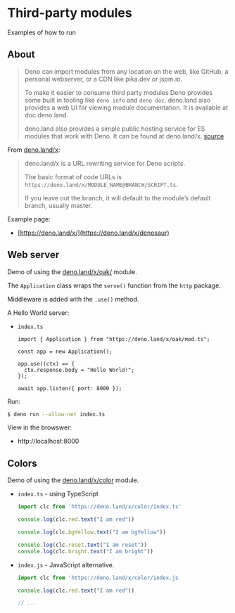 # Third-party modules

Examples of how to run


## About

> Deno can import modules from any location on the web, like GitHub, a personal webserver, or a CDN like pika.dev or jspm.io.
> 
> To make it easier to consume third party modules Deno provides some built in tooling like `deno info` and `deno doc`. deno.land also provides a web UI for viewing module documentation. It is available at doc.deno.land.
> 
> deno.land also provides a simple public hosting service for ES modules that work with Deno. It can be found at deno.land/x. [source](https://deno.land/)

From [deno.land/x](https://deno.land/x):

> deno.land/x is a URL rewriting service for Deno scripts.
>
> The basic format of code URLs is `https://deno.land/x/MODULE_NAME@BRANCH/SCRIPT.ts`.
>
> If you leave out the branch, it will default to the module’s default branch, usually master.

Example page:

- [https://deno.land/x/](https://deno.land/x/denosaur)


## Web server

Demo of using the [deno.land/x/oak/](https://deno.land/x/oak/#oak) module.

The `Application` class wraps the `serve()` function from the `http` package.

Middleware is added with the `.use()` method.

A Hello World server:

- `index.ts`
    ```typesript
    import { Application } from "https://deno.land/x/oak/mod.ts";

    const app = new Application();

    app.use((ctx) => {
      ctx.response.body = "Hello World!";
    });

    await app.listen({ port: 8000 });
    ```

Run:

```sh
$ deno run --allow-net index.ts
```

View in the browswer:

- http://localhost:8000


## Colors

Demo of using the [deno.land/x/color](https://deno.land/x/color#color) module.

- `index.ts` - using TypeScript
    ```typescript
    import clc from 'https://deno.land/x/color/index.ts'

    console.log(clc.red.text("I am red"))

    console.log(clc.bgYellow.text("I am bgYellow"))

    console.log(clc.reset.text("I am reset"))
    console.log(clc.bright.text("I am bright"))
    ```
- `index.js` - JavaScript alternative.
    ```javascript
    import clc from 'https://deno.land/x/color/index.js
    
    console.log(clc.red.text("I am red"))
    
    // ...
    ```
    
